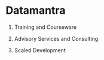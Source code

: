 # Datamantra

1. Training and Courseware

2. Advisory Services and Consulting

3. Scaled Development
